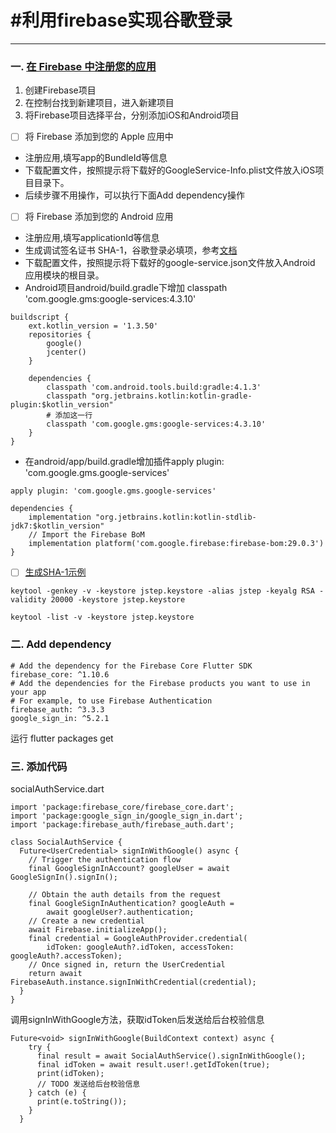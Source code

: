 # #利用firebase实现谷歌登录

---
### 一. [在 Firebase 中注册您的应用](https://console.firebase.google.com/?hl=zh-cn)

1. 创建Firebase项目
2. 在控制台找到新建项目，进入新建项目
3. 将Firebase项目选择平台，分别添加iOS和Android项目

- [ ] 将 Firebase 添加到您的 Apple 应用中
- 注册应用,填写app的BundleId等信息
- 下载配置文件，按照提示将下载好的GoogleService-Info.plist文件放入iOS项目目录下。
- 后续步骤不用操作，可以执行下面Add dependency操作


- [ ] 将 Firebase 添加到您的 Android 应用
- 注册应用,填写applicationId等信息
- 生成调试签名证书 SHA-1，谷歌登录必填项，参考[文档](https://developers.google.com/android/guides/client-auth)
- 下载配置文件，按照提示将下载好的google-service.json文件放入Android 应用模块的根目录。
- Android项目android/build.gradle下增加 classpath 'com.google.gms:google-services:4.3.10'

```
buildscript {
    ext.kotlin_version = '1.3.50'
    repositories {
        google()
        jcenter()
    }

    dependencies {
        classpath 'com.android.tools.build:gradle:4.1.3'
        classpath "org.jetbrains.kotlin:kotlin-gradle-plugin:$kotlin_version"
        # 添加这一行
        classpath 'com.google.gms:google-services:4.3.10'
    }
}
```

- 在android/app/build.gradle增加插件apply plugin: 'com.google.gms.google-services'

```
apply plugin: 'com.google.gms.google-services'

dependencies {
    implementation "org.jetbrains.kotlin:kotlin-stdlib-jdk7:$kotlin_version"
    // Import the Firebase BoM
    implementation platform('com.google.firebase:firebase-bom:29.0.3')
}
```


- [ ] [生成SHA-1示例](https://www.jianshu.com/p/0a80679e6664)

```
keytool -genkey -v -keystore jstep.keystore -alias jstep -keyalg RSA -validity 20000 -keystore jstep.keystore

keytool -list -v -keystore jstep.keystore
```


### 二. Add dependency

```
# Add the dependency for the Firebase Core Flutter SDK
firebase_core: ^1.10.6
# Add the dependencies for the Firebase products you want to use in your app
# For example, to use Firebase Authentication
firebase_auth: ^3.3.3
google_sign_in: ^5.2.1
```
运行 flutter packages get

### 三. 添加代码

socialAuthService.dart
```
import 'package:firebase_core/firebase_core.dart';
import 'package:google_sign_in/google_sign_in.dart';
import 'package:firebase_auth/firebase_auth.dart';

class SocialAuthService {
  Future<UserCredential> signInWithGoogle() async {
    // Trigger the authentication flow
    final GoogleSignInAccount? googleUser = await GoogleSignIn().signIn();

    // Obtain the auth details from the request
    final GoogleSignInAuthentication? googleAuth =
        await googleUser?.authentication;
    // Create a new credential
    await Firebase.initializeApp();
    final credential = GoogleAuthProvider.credential(
        idToken: googleAuth?.idToken, accessToken: googleAuth?.accessToken);
    // Once signed in, return the UserCredential
    return await FirebaseAuth.instance.signInWithCredential(credential);
  }
}
```

调用signInWithGoogle方法，获取idToken后发送给后台校验信息
```
Future<void> signInWithGoogle(BuildContext context) async {
    try {
      final result = await SocialAuthService().signInWithGoogle();
      final idToken = await result.user!.getIdToken(true);
      print(idToken);
      // TODO 发送给后台校验信息
    } catch (e) {
      print(e.toString());
    }
  }
```

